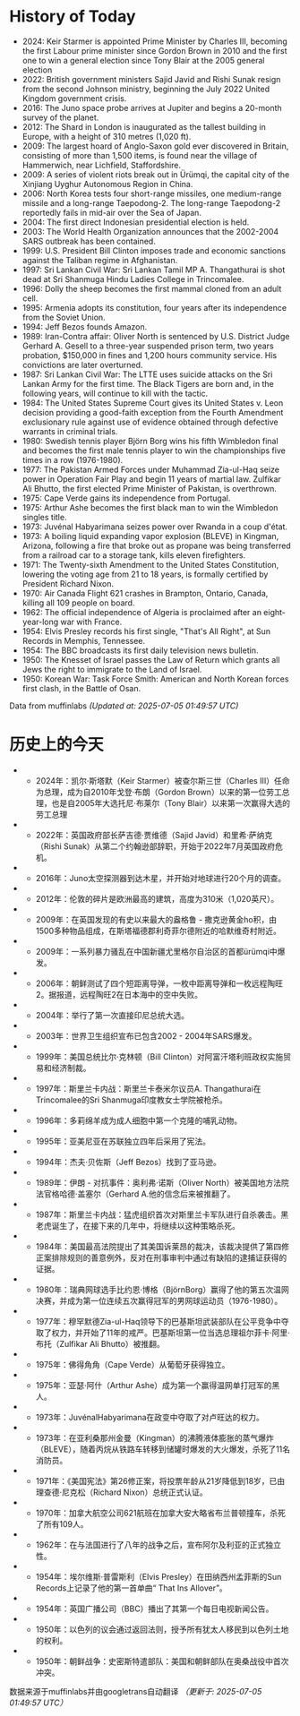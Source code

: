 # History of Today 

- 2024: Keir Starmer is appointed Prime Minister by Charles III, becoming the first Labour prime minister since Gordon Brown in 2010 and the first one to win a general election since Tony Blair at the 2005 general election
- 2022: British government ministers Sajid Javid and Rishi Sunak resign from the second Johnson ministry, beginning the July 2022 United Kingdom government crisis.
- 2016: The Juno space probe arrives at Jupiter and begins a 20-month survey of the planet.
- 2012: The Shard in London is inaugurated as the tallest building in Europe, with a height of 310 metres (1,020 ft).
- 2009: The largest hoard of Anglo-Saxon gold ever discovered in Britain, consisting of more than 1,500 items, is found near the village of Hammerwich, near Lichfield, Staffordshire.
- 2009: A series of violent riots break out in Ürümqi, the capital city of the Xinjiang Uyghur Autonomous Region in China.
- 2006: North Korea tests four short-range missiles, one medium-range missile and a long-range Taepodong-2. The long-range Taepodong-2 reportedly fails in mid-air over the Sea of Japan.
- 2004: The first direct Indonesian presidential election is held.
- 2003: The World Health Organization announces that the 2002-2004 SARS outbreak has been contained.
- 1999: U.S. President Bill Clinton imposes trade and economic sanctions against the Taliban regime in Afghanistan.
- 1997: Sri Lankan Civil War: Sri Lankan Tamil MP A. Thangathurai is shot dead at Sri Shanmuga Hindu Ladies College in Trincomalee.
- 1996: Dolly the sheep becomes the first mammal cloned from an adult cell.
- 1995: Armenia adopts its constitution, four years after its independence from the Soviet Union.
- 1994: Jeff Bezos founds Amazon.
- 1989: Iran-Contra affair: Oliver North is sentenced by U.S. District Judge Gerhard A. Gesell to a three-year suspended prison term, two years probation, $150,000 in fines and 1,200 hours community service. His convictions are later overturned.
- 1987: Sri Lankan Civil War: The LTTE uses suicide attacks on the Sri Lankan Army for the first time. The Black Tigers are born and, in the following years, will continue to kill with the tactic.
- 1984: The United States Supreme Court gives its United States v. Leon decision providing a good-faith exception from the Fourth Amendment exclusionary rule against use of evidence obtained through defective warrants in criminal trials.
- 1980: Swedish tennis player Björn Borg wins his fifth Wimbledon final and becomes the first male tennis player to win the championships five times in a row (1976-1980).
- 1977: The Pakistan Armed Forces under Muhammad Zia-ul-Haq seize power in Operation Fair Play and begin 11 years of martial law. Zulfikar Ali Bhutto, the first elected Prime Minister of Pakistan, is overthrown.
- 1975: Cape Verde gains its independence from Portugal.
- 1975: Arthur Ashe becomes the first black man to win the Wimbledon singles title.
- 1973: Juvénal Habyarimana seizes power over Rwanda in a coup d'état.
- 1973: A boiling liquid expanding vapor explosion (BLEVE) in Kingman, Arizona, following a fire that broke out as propane was being transferred from a railroad car to a storage tank, kills eleven firefighters.
- 1971: The Twenty-sixth Amendment to the United States Constitution, lowering the voting age from 21 to 18 years, is formally certified by President Richard Nixon.
- 1970: Air Canada Flight 621 crashes in Brampton, Ontario, Canada, killing all 109 people on board.
- 1962: The official independence of Algeria is proclaimed after an eight-year-long war with France.
- 1954: Elvis Presley records his first single, "That's All Right", at Sun Records in Memphis, Tennessee.
- 1954: The BBC broadcasts its first daily television news bulletin.
- 1950: The Knesset of Israel passes the Law of Return which grants all Jews the right to immigrate to the Land of Israel.
- 1950: Korean War: Task Force Smith: American and North Korean forces first clash, in the Battle of Osan.

Data from muffinlabs
*(Updated at: 2025-07-05 01:49:57 UTC)*

# 历史上的今天 

- -  2024年：凯尔·斯塔默（Keir Starmer）被查尔斯三世（Charles III）任命为总理，成为自2010年戈登·布朗（Gordon Brown）以来的第一位劳工总理，也是自2005年大选托尼·布莱尔（Tony Blair）以来第一次赢得大选的劳工总理
- -  2022年：英国政府部长萨吉德·贾维德（Sajid Javid）和里希·萨纳克（Rishi Sunak）从第二个约翰逊部辞职，开始于2022年7月英国政府危机。
- -  2016年：Juno太空探测器到达木星，并开始对地球进行20个月的调查。
- -  2012年：伦敦的碎片是欧洲最高的建筑，高度为310米（1,020英尺）。
- -  2009年：在英国发现的有史以来最大的盎格鲁 - 撒克逊黄金ho积，由1500多种物品组成，在斯塔福德郡利奇菲尔德附近的哈默维奇村附近。
- -  2009年：一系列暴力骚乱在中国新疆尤里格尔自治区的首都ürümqi中爆发。
- -  2006年：朝鲜测试了四个短距离导弹，一枚中距离导弹和一枚远程陶旺2。据报道，远程陶旺2在日本海中的空中失败。
- -  2004年：举行了第一次直接印尼总统大选。
- -  2003年：世界卫生组织宣布已包含2002  -  2004年SARS爆发。
- -  1999年：美国总统比尔·克林顿（Bill Clinton）对阿富汗塔利班政权实施贸易和经济制裁。
- -  1997年：斯里兰卡内战：斯里兰卡泰米尔议员A. Thangathurai在Trincomalee的Sri Shanmuga印度教女士学院被枪杀。
- -  1996年：多莉绵羊成为成人细胞中第一个克隆的哺乳动物。
- -  1995年：亚美尼亚在苏联独立四年后采用了宪法。
- -  1994年：杰夫·贝佐斯（Jeff Bezos）找到了亚马逊。
- -  1989年：伊朗 - 对抗事件：奥利弗·诺斯（Oliver North）被美国地方法院法官格哈德·盖塞尔（Gerhard A.他的信念后来被推翻了。
- -  1987年：斯里兰卡内战：猛虎组织首次对斯里兰卡军队进行自杀袭击。黑老虎诞生了，在接下来的几年中，将继续以这种策略杀死。
- -  1984年：美国最高法院提出了其美国诉莱昂的裁决，该裁决提供了第四修正案排除规则的善意例外，反对在刑事审判中通过有缺陷的逮捕证获得的证据。
- -  1980年：瑞典网球选手比约恩·博格（BjörnBorg）赢得了他的第五次温网决赛，并成为第一位连续五次赢得冠军的男网球运动员（1976-1980）。
- -  1977年：穆罕默德Zia-ul-Haq领导下的巴基斯坦武装部队在公平竞争中夺取了权力，并开始了11年的戒严。巴基斯坦第一位当选总理祖尔菲卡·阿里·布托（Zulfikar Ali Bhutto）被推翻。
- -  1975年：佛得角角（Cape Verde）从葡萄牙获得独立。
- -  1975年：亚瑟·阿什（Arthur Ashe）成为第一个赢得温网单打冠军的黑人。
- -  1973年：JuvénalHabyarimana在政变中夺取了对卢旺达的权力。
- -  1973年：在亚利桑那州金曼（Kingman）的沸腾液体膨胀的蒸气爆炸（BLEVE），随着丙烷从铁路车转移到储罐时爆发的大火爆发，杀死了11名消防员。
- -  1971年：《美国宪法》第26修正案，将投票年龄从21岁降低到18岁，已由理查德·尼克松（Richard Nixon）总统正式认证。
- -  1970年：加拿大航空公司621航班在加拿大安大略省布兰普顿撞车，杀死了所有109人。
- -  1962年：在与法国进行了八年的战争之后，宣布阿尔及利亚的正式独立性。
- -  1954年：埃尔维斯·普雷斯利（Elvis Presley）在田纳西州孟菲斯的Sun Records上记录了他的第一首单曲“ That Ins Allover”。
- -  1954年：英国广播公司（BBC）播出了其第一个每日电视新闻公告。
- -  1950年：以色列的议会通过返回法则，授予所有犹太人移民到以色列土地的权利。
- -  1950年：朝鲜战争：史密斯特遣部队：美国和朝鲜部队在奥桑战役中首次冲突。

数据来源于muffinlabs并由googletrans自动翻译
*（更新于: 2025-07-05 01:49:57 UTC）*